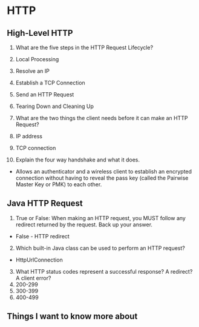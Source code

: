 # HTTP

## High-Level HTTP

1. What are the five steps in the HTTP Request Lifecycle?
  1. Local Processing
  2. Resolve an IP
  3. Establish a TCP Connection
  4. Send an HTTP Request
  5. Tearing Down and Cleaning Up

2. What are the two things the client needs before it can make an HTTP Request?
  1. IP address
  2. TCP connection

3. Explain the four way handshake and what it does.
- Allows an authenticator and a wireless client to establish an encrypted connection without having to reveal the pass key (called the Pairwise Master Key or PMK) to each other.


## Java HTTP Request

1. True or False: When making an HTTP request, you MUST follow any redirect returned by the request. Back up your answer.
- False - HTTP redirect

2. Which built-in Java class can be used to perform an HTTP request?
- HttpUrlConnection

3. What HTTP status codes represent a successful response?  A redirect? A client error?
  1. 200-299
  2. 300-399
  3. 400-499




## Things I want to know more about